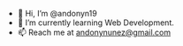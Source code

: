 - 👋 Hi, I’m @andonyn19
- 🌱 I’m currently learning Web Development.
- 📫 Reach me at andonynunez@gmail.com

<!---
andonyn19/andonyn19 is a ✨ special ✨ repository because its `README.md` (this file) appears on your GitHub profile.
You can click the Preview link to take a look at your changes.
--->
